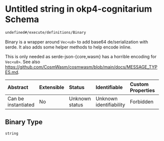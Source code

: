 # Untitled string in okp4-cognitarium Schema

```txt
undefined#/execute/definitions/Binary
```

Binary is a wrapper around <code>Vec&lt;u8&gt;</code> to add base64 de/serialization with serde. It also adds some helper methods to help encode inline.

This is only needed as serde-json-{core,wasm} has a horrible encoding for <code>Vec&lt;u8&gt;</code>. See also <https://github.com/CosmWasm/cosmwasm/blob/main/docs/MESSAGE_TYPES.md>.

| Abstract            | Extensible | Status         | Identifiable            | Custom Properties | Additional Properties | Access Restrictions | Defined In                                                                     |
| :------------------ | :--------- | :------------- | :---------------------- | :---------------- | :-------------------- | :------------------ | :----------------------------------------------------------------------------- |
| Can be instantiated | No         | Unknown status | Unknown identifiability | Forbidden         | Allowed               | none                | [okp4-cognitarium.json\*](schema/okp4-cognitarium.json "open original schema") |

## Binary Type

`string`
